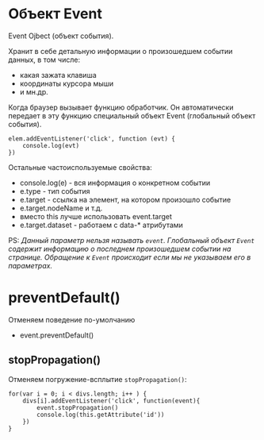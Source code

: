 # Объект Event
Event Ojbect (объект события).

Хранит в себе детальную информации о произошедшем событии данных, в том числе:
- какая зажата клавиша
- координаты курсора мыши
- и мн.др.

Когда браузер вызывает функцию обработчик. Он автоматически передает в эту функцию специальный объект Event (глобальный объект события).

    elem.addEventListener('click', function (evt) {
        console.log(evt)
    })

Остальные частоиспользуемые свойства:
- console.log(e) - вся информация о конкретном событии
- e.type - тип события
- e.target - ссылка на элемент, на котором произошло событие
- e.target.nodeName и т.д.
- вместо this лучше использовать event.target
- e.target.dataset - работаем с data-* атрибутами

PS: *Данный параметр нельзя называть `event`. Глобальный объект `Event` содержит информацию о последнем произошедшем событии на странице. Обращение к `Event` происходит если мы не указываем его в параметрах.*

# preventDefault()
Отменяем поведение по-умолчанию
- event.preventDefault()

## stopPropagation()
Отменяем погружение-всплытие `stopPropagation()`:

    for(var i = 0; i < divs.length; i++ ) {
        divs[i].addEventListener('click', function(event){
            event.stopPropagation()
            console.log(this.getAttribute('id'))
        })
    }
